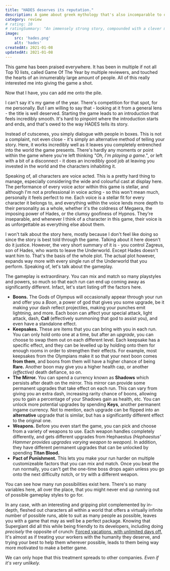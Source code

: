 ```yaml
---
title: "HADES deserves its reputation."
description: A game about greek mythology that's also incomparable to other games tackling the same subject.
category: review
# rating: 10
# ratingSummary: "An immensely strong story, compounded with a clever mechanic and highly rewarding gameplay make it shine way brighter than most."
image:
    src: 'hades.png'
    alt: 'hades'
createdAt: 2021-01-08
updatedAt: 2021-01-08
---
```


This game has been praised everywhere. It has been in multiple if not all Top 10 lists, called Game Of The Year by multiple reviewers, and touched 
the hearts of an innumerably large amount of people. All of this really interested me into giving the game a shot.

Now that I have, you can add me onto the pile.

I can't say it's my game of the year. There's competition for that spot, for me personally. But I am willing to say that - looking at it from a general
lens - the title is well deserved. Starting the game leads to an introduction that feels incredibly smooth. It's hard to pinpoint where the introduction 
starts and ends, and that's owed to the way HADES tells its story.

Instead of cutscenes, you simply dialogue with people in boxes. This is not a complaint, not even close - it's simply an alternative method of telling your
story. Here, it works incredibly well as it leaves you completely entrenched into the world the game presents. There's hardly any moments or point within the
game where you're left thinking _"Oh, I'm playing a game."_, or left with a bit of a disconnect - it does an incredibly good job at leaving you invested in the 
world and the characters inhabiting it.

Speaking of, all characters are voice acted. This is a pretty hard thing to manage, especially considering the wide and colourful cast at display here. The
performance of every voice actor within this game is stellar, and although I'm not a professional in voice acting - so this won't mean much, personally it 
feels perfect to me. Each voice is a stellar fit for every character it belongs to, and everything within the voice lends more depth to their personality
as a whole, whether it's the coldness of Megaera, the imposing power of Hades, or the clumsy goofiness of Hypnos. They're inseparable, and whenever I think of
a character in this game, their voice is as unforgettable as everything else about them.

I won't talk about the story here, mostly because I don't feel like doing so since the story is best told through the game. Talking about it here doesn't do it
justice. However, the very short summary of it is - you control Zagreus, son of Hades, who wants to leave the Underworld. Except Hades doesn't want him to. That's the basis
of the whole plot. The actual plot however, expands way more with every single run of the Underworld that you perform. Speaking of, let's talk about the gameplay.

The gameplay is extraordinary. You can mix and match so many playstyles and powers, so much so that each run can end up coming away as significantly different.
Infact, let's start listing off the factors here.

- **Boons.** The Gods of Olympus will occasionally appear through your run and offer you a _Boon_, a power of god that gives you some upgrade, be it making your dash reflect projectiles, making your punches emit lightning, and more. Each boon can affect your special attack, light attack, dash, **Call** (effectively summoning that god to assist you), and even have a standalone effect.
- **Keepsakes.** These are items that you can bring with you in each run. You can only hold onto one at a time, but after an _upgrade_, you can choose to swap them out on each different level. Each keepsake has a specific effect, and they can be levelled up by holding onto them for enough rooms in order to strengthen their effects. For example, most keepsakes from the Olympians make it so that your next boon comes **from them**, and boons from them will have a higher chance of being **Rare.** Another boon may give you a higher health cap, or another _(effective)_ death defiance, so on.
- **The Mirror.** You can spend a currency known as **Shadows** which persists after death on the mirror. This mirror can provide some permanent upgrades that take effect on each run. This can vary from giving you an extra dash, increasing rarity chance of boons, allowing you to gain a percentage of your Shadows gain as health, etc. You can unlock more potential upgrades by spending **Keys**, another permanent ingame currency. Not to mention, each upgrade can be flipped into an **alternative** upgrade that is similar, but has a significantly different effect to the original one.
- **Weapons.** Before you even start the game, you can pick and choose from a variety of weapons to use. Each weapon handles completely differently, and gets different upgrades from Hephaestus _(Hephaestus' Hammer provides upgrades varying weapon to weapon)_. In addition, they have different permanent upgrades that can be unlocked by spending **Titan Blood.**
- **Pact of Punishment.** This lets you make your run harder on multiple customizeable factors that you can mix and match. Once you beat the run normally, you can't get the one-time boss drops again unless you go onto the next difficulty notch, or try with a different weapon. 

You can see how many run possibilities exist here. There's so many variables here, all over the place, that you might never end up running out of possible gameplay styles to go for.

In any case, with an interesting and gripping plot complemented by in-depth, fleshed out characters all within a world that offers a virtually infinite number of possible runs, able to suit as many people as possible, leaves you with a game that may as well be a perfect package. Knowing that Supergiant did all this while being friendly to its developers, including doing _precisely_ the opposite of crunch: [Forced vacations, with unlimited days off.](https://kotaku.com/the-secret-to-the-success-of-bastion-pyre-and-hades-1838082618) It's almost as if treating your workers with the humanity they deserve, and trying your best to help them wherever possible, leads to them being way more motivated to make a better game. 

We can only hope that this treatment spreads to other companies. _Even if it's very unlikely._
